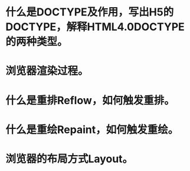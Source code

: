 # 什么是DOCTYPE及作用，写出H5的DOCTYPE，解释HTML4.0DOCTYPE的两种类型。
# 浏览器渲染过程。
# 什么是重排Reflow，如何触发重排。
# 什么是重绘Repaint，如何触发重绘。
# 浏览器的布局方式Layout。
